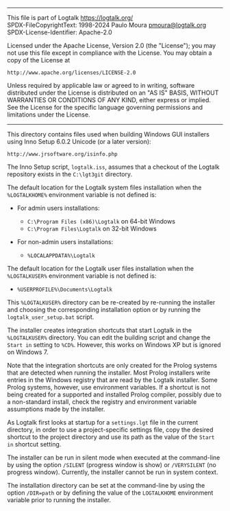 ________________________________________________________________________

This file is part of Logtalk <https://logtalk.org/>  
SPDX-FileCopyrightText: 1998-2024 Paulo Moura <pmoura@logtalk.org>  
SPDX-License-Identifier: Apache-2.0

Licensed under the Apache License, Version 2.0 (the "License");
you may not use this file except in compliance with the License.
You may obtain a copy of the License at

    http://www.apache.org/licenses/LICENSE-2.0

Unless required by applicable law or agreed to in writing, software
distributed under the License is distributed on an "AS IS" BASIS,
WITHOUT WARRANTIES OR CONDITIONS OF ANY KIND, either express or implied.
See the License for the specific language governing permissions and
limitations under the License.
________________________________________________________________________


This directory contains files used when building Windows GUI installers
using Inno Setup 6.0.2 Unicode (or a later version):

	http://www.jrsoftware.org/isinfo.php

The Inno Setup script, `logtalk.iss`, assumes that a checkout of the
Logtalk repository exists in the `C:\lgt3git` directory.

The default location for the Logtalk system files installation when the
`%LOGTALKHOME%` environment variable is not defined is:

- For admin users installations:
	* `C:\Program Files (x86)\Logtalk` on 64-bit Windows
	* `C:\Program Files\Logtalk` on 32-bit Windows

- For non-admin users installations:	
	* `%LOCALAPPDATA%\Logtalk`

The default location for the Logtalk user files installation when the
`%LOGTALKUSER%` environment variable is not defined is:

- `%USERPROFILE%\Documents\Logtalk`

This `%LOGTALKUSER%` directory can be re-created by re-running the
installer and choosing the corresponding installation option or by
running the `logtalk_user_setup.bat` script.

The installer creates integration shortcuts that start Logtalk in the
`%LOGTALKUSER%` directory. You can edit the building script and change
the `Start in` setting to `%CD%`. However, this works on Windows XP
but is ignored on Windows 7.

Note that the integration shortcuts are only created for the Prolog
systems that are detected when running the installer. Most Prolog
installers write entries in the Windows registry that are read by
the Logtalk installer. Some Prolog systems, however, use environment
variables. If a shortcut is not being created for a supported and
installed Prolog compiler, possibly due to a non-standard install,
check the registry and environment variable assumptions made by the
installer.

As Logtalk first looks at startup for a `settings.lgt` file in the
current directory, in order to use a project-specific settings file,
copy the desired shortcut to the project directory and use its path
as the value of the `Start in` shortcut setting.

The installer can be run in silent mode when executed at the command-line
by using the option `/SILENT` (progress window is show) or `/VERYSILENT`
(no progress window). Currently, the installer cannot be run in system
context.

The installation directory can be set at the command-line by using
the option `/DIR=path` or by defining the value of the `LOGTALKHOME`
environment variable prior to running the installer.
